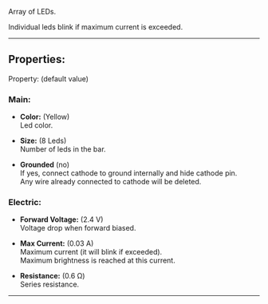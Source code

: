Array of LEDs. <br>

Individual leds blink if maximum current is exceeded. <br>

---

## Properties:

Property: (default value)

### Main:
- **Color:** (Yellow) <br>
   Led color. <br>
   
- **Size:** (8 Leds) <br>
   Number of leds in the bar. <br>

- **Grounded** (no) <br>
   If yes, connect cathode to ground internally and hide cathode pin. <br>
   Any wire already connected to cathode will be deleted. <br>

### Electric:
- **Forward Voltage:** (2.4 V) <br>
   Voltage drop when forward biased. <br>

- **Max Current:** (0.03 A) <br>
   Maximum current (it will blink if exceeded). <br>
   Maximum brightness is reached at this current. <br>

- **Resistance:** (0.6 Ω) <br>
   Series resistance. <br>

---
